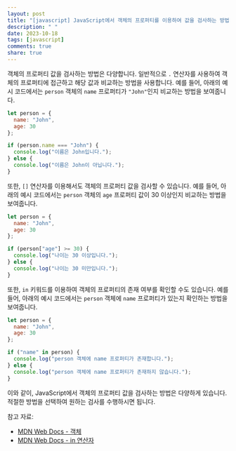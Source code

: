 ```yaml
---
layout: post
title: "[javascript] JavaScript에서 객체의 프로퍼티를 이용하여 값을 검사하는 방법에 대해 알려주세요."
description: " "
date: 2023-10-18
tags: [javascript]
comments: true
share: true
---
```


객체의 프로퍼티 값을 검사하는 방법은 다양합니다. 일반적으로 `.` 연산자를 사용하여 객체의 프로퍼티에 접근하고 해당 값과 비교하는 방법을 사용합니다. 예를 들어, 아래의 예시 코드에서는 `person` 객체의 `name` 프로퍼티가 `"John"`인지 비교하는 방법을 보여줍니다.

```javascript
let person = {
  name: "John",
  age: 30
};

if (person.name === "John") {
  console.log("이름은 John입니다.");
} else {
  console.log("이름은 John이 아닙니다.");
}
```

또한, `[]` 연산자를 이용해서도 객체의 프로퍼티 값을 검사할 수 있습니다. 예를 들어, 아래의 예시 코드에서는 `person` 객체의 `age` 프로퍼티 값이 30 이상인지 비교하는 방법을 보여줍니다.

```javascript
let person = {
  name: "John",
  age: 30
};

if (person["age"] >= 30) {
  console.log("나이는 30 이상입니다.");
} else {
  console.log("나이는 30 미만입니다.");
}
```

또한, `in` 키워드를 이용하여 객체의 프로퍼티의 존재 여부를 확인할 수도 있습니다. 예를 들어, 아래의 예시 코드에서는 `person` 객체에 `name` 프로퍼티가 있는지 확인하는 방법을 보여줍니다.

```javascript
let person = {
  name: "John",
  age: 30
};

if ("name" in person) {
  console.log("person 객체에 name 프로퍼티가 존재합니다.");
} else {
  console.log("person 객체에 name 프로퍼티가 존재하지 않습니다.");
}
```

이와 같이, JavaScript에서 객체의 프로퍼티 값을 검사하는 방법은 다양하게 있습니다. 적절한 방법을 선택하여 원하는 검사를 수행하시면 됩니다.

참고 자료:
- [MDN Web Docs - 객체](https://developer.mozilla.org/ko/docs/Web/JavaScript/Guide/Working_with_Objects)
- [MDN Web Docs - in 연산자](https://developer.mozilla.org/ko/docs/Web/JavaScript/Reference/Operators/in)